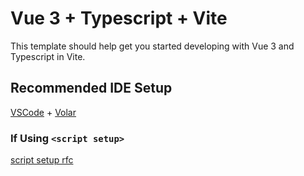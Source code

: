 <!--
 * @Author: yanghongxuan
 * @Date: 2021-05-26 10:15:34
 * @LastEditors: yanghongxuan
 * @LastEditTime: 2021-07-28 10:19:57
 * @Description:
-->

# Vue 3 + Typescript + Vite

This template should help get you started developing with Vue 3 and Typescript in Vite.

## Recommended IDE Setup

[VSCode](https://code.visualstudio.com/) + [Volar](https://marketplace.visualstudio.com/items?itemName=johnsoncodehk.volar)

### If Using `<script setup>`

[script setup rfc](https://github.com/vuejs/rfcs/pull/227)
